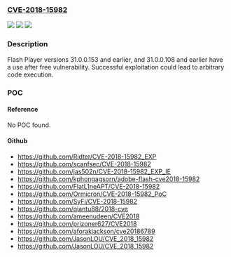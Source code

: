 ### [CVE-2018-15982](https://cve.mitre.org/cgi-bin/cvename.cgi?name=CVE-2018-15982)
![](https://img.shields.io/static/v1?label=Product&message=n%2Fa&color=blue)
![](https://img.shields.io/static/v1?label=Version&message=n%2Fa&color=blue)
![](https://img.shields.io/static/v1?label=Vulnerability&message=n%2Fa&color=brighgreen)

### Description

Flash Player versions 31.0.0.153 and earlier, and 31.0.0.108 and earlier have a use after free vulnerability. Successful exploitation could lead to arbitrary code execution.

### POC

#### Reference
No POC found.

#### Github
- https://github.com/Ridter/CVE-2018-15982_EXP
- https://github.com/scanfsec/CVE-2018-15982
- https://github.com/jas502n/CVE-2018-15982_EXP_IE
- https://github.com/kphongagsorn/adobe-flash-cve2018-15982
- https://github.com/FlatL1neAPT/CVE-2018-15982
- https://github.com/Ormicron/CVE-2018-15982_PoC
- https://github.com/SyFi/CVE-2018-15982
- https://github.com/qiantu88/2018-cve
- https://github.com/ameenudeen/CVE2018
- https://github.com/prizoner627/CVE2018
- https://github.com/aforakjackson/cve20186789
- https://github.com/JasonLOU/CVE_2018_15982
- https://github.com/JasonLOU/CVE_2018_15982

